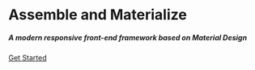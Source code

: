 
<h1 class="header center teal-text text-lighten-2">Assemble and Materialize</h1>
<div class="row center">
  <h5 class="header col s12 light">A modern responsive front-end framework based on Material Design</h5>
</div>
<div class="row center">
  <a href="https://github.com/thursby/assemble-materialize" id="download-button" class="btn-large waves-effect waves-light teal lighten-1">Get Started</a>
</div>

